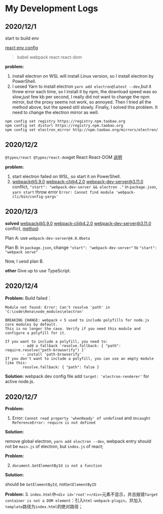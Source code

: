 # My Development Logs

## 2020/12/1
start to build env

[react env config](https://blog.usejournal.com/creating-a-react-app-from-scratch-f3c693b84658)
> babel webpack react react-dom

**problem:**

1. install electron on WSL will install Linux version, so I install electron by PowerShell.
2. I uesed Yarn to install electron `yarn add electron@latest --dev`,but it threw error each time, so I install it by npm, the download speed was so slow,just few kb per second, I really did not want to change the npm mirror, but the proxy seems not work, so annoyed. Then I tried all the method above, but the speed still slowly.
Finally, I solved this problem. It need to change the electron mirror as well.

```
npm config set registry https://registry.npm.taobao.org
npm config set disturl https://registry.npm.taobao.org
npm config set electron_mirror http://npm.taobao.org/mirrors/electron/
```

## 2020/12/2
`@types/react @types/react-dom`get React React-DOM  [说明](https://www.tslang.cn/docs/handbook/react-&-webpack.html)

**problem:**
1. start electron failed on WSL, so start it on PowerShell.
2. webpack@5.9.0 webpack-cli@4.2.0 webpack-dev-server@3.11.0 conflict, `"start": "webpack-dev-server && electron ."` in `package.json`, `yarn start` throw error `Error: Cannot find module 'webpack-cli/bin/config-yargs'`

## 2020/12/3

**solved**
webpack@5.9.0 webpack-cli@4.2.0 webpack-dev-server@3.11.0 conflict, [method](https://github.com/webpack/webpack-dev-server/issues/2424):

Plan A: use `webpack-dev-server@4.0.0beta`

Plan B: in `package.json`, change `"start": "webpack-dev-server"` to `"start": "webpack serve"`

Now, I uesd plan B.

**other**
Give up to use TypeScript.

## 2020/12/4
**Problem:**
Build failed：
```
Module not found: Error: Can't resolve 'path' in 'C:\code\Rena\node_modules\electron'

BREAKING CHANGE: webpack < 5 used to include polyfills for node.js core modules by default.
This is no longer the case. Verify if you need this module and configure a polyfill for it.

If you want to include a polyfill, you need to:
        - add a fallback 'resolve.fallback: { "path": require.resolve("path-browserify") }'
        - install 'path-browserify'
If you don't want to include a polyfill, you can use an empty module like this:
        resolve.fallback: { "path": false }
```
**Solution:** webpack dev config file add `target: 'electron-renderer'` for active node.js.

## 2020/12/7
**Problem:**
1. Error: `Cannot read property 'whenReady' of undefined` and `Uncaught ReferenceError: require is not defined`

**Solution:**

remove global electron, `yarn add electron --dev`, webpack entry should not be `main.js` of electron, but `index.js` of react;

**Problem:**

2. `document.GetElementById is not a function`

**Solution:**

should be `GetElementById`, not`GetElementByID`

**Problem:**
3. `index.html`中`<div id='root'></div>`元素不显示，并且报错`Target container is not a DOM element`：引入`html-webpack-plugin`，并加入`template`路径为`index.html`的绝对路径；
